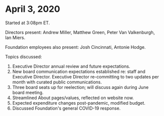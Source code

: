 April 3, 2020
=================================

Started at 3:08pm ET.

Directors present: Andrew Miller, Matthew Green, Peter Van Valkenburgh, Ian Miers.

Foundation employees also present: Josh Cincinnati, Antonie Hodge.

Topics discussed:

1. Executive Director annual review and future expectations.
2. New board communication expectations established re: staff and Executive Director. Executive Director re-committing to two updates per month with curated public communications.
3. Three board seats up for reelection; will discuss again during June board meeting.
4. Streamlined About pages/values, reflected on website now.
5. Expected expenditure changes post-pandemic, modified budget.
6. Discussed Foundation's general COVID-19 response.
